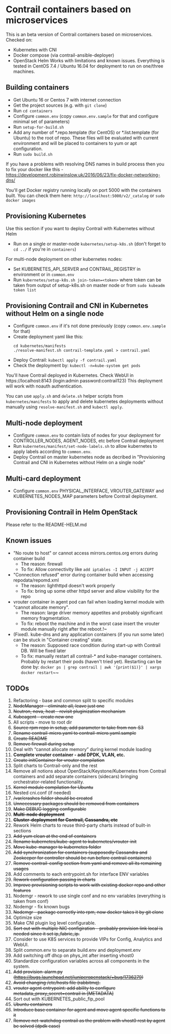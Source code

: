 # Contrail containers based on microservices

This is an beta version of Contrail containers based on microservices.
Checked on:
  - Kubernetes with CNI
  - Docker compose (via contrail-ansible-deployer)
  - OpenStack Helm
Works with limitations and known issues.
Everything is tested in CentOS 7.4 / Ubuntu 16.04 for deployment to run on one/three machines.

## Building containers

* Get Ubuntu 16 or Centos 7 with internet connection
* Get the project sources (e.g. with ```git clone```)
* Run ```cd containers```
* Configure ```common.env``` (copy ```common.env.sample``` for that and configure minimal set of parameters)
* Run ```setup-for-build.sh```
* Add any number of *.repo.template (for CentOS) or *.list.template (for Ubuntu) to the root of repo. These files will be evaluated with current environment and will be placed to containers to yum or apt configuration.
* Run ```sudo build.sh```

If you have a problems with resolving DNS names in build process then you to fix your docker like this - https://development.robinwinslow.uk/2016/06/23/fix-docker-networking-dns/

You'll get Docker registry running locally on port 5000 with the containers built.
You can check them here: ```http://localhost:5000/v2/_catalog``` or ```sudo docker images```

## Provisioning Kubernetes

Use this section if you want to deploy Contrail with Kubernetes without Helm

* Run on a single or master-node ```kubernetes/setup-k8s.sh``` (don't forget to ```cd ../``` if you're in ```containers```)

For multi-node deployment on other kubernetes nodes:

* Set KUBERNETES_API_SERVER and CONTRAIL_REGISTRY in environment or in ```common.env```
* Run ```kubernetes/setup-k8s.sh join-token=<token>``` where token can be taken from output of setup-k8s.sh on master node or from ```sudo kubeadm token list```

## Provisioning Contrail and CNI in Kubernetes without Helm on a single node

* Configure ```common.env``` if it's not done previously (copy ```common.env.sample``` for that)
* Create deployment yaml like this:
  ```
  cd kubernetes/manifests
  ./resolve-manifest.sh contrail-template.yaml > contrail.yaml
  ```
* Deploy Contrail:
  ```kubectl apply -f contrail.yaml```
* Check the deployment by:
  ```kubectl -n=kube-system get pods```

You'll have Contrail deployed in Kubernetes. Check WebUI in https://localhost:8143 (login:admin password:contrail123)
This deployment will work with noauth authentication.

You can use ```apply.sh``` and ```delete.sh``` helper scripts from ```kubernetes/manifests``` to apply and delete kubernetes deployments without manually using ```resolve-manifest.sh``` and ```kubectl apply```.

## Multi-node deployment

* Configure ```common.env``` to contain lists of nodes for your deployment for CONTROLLER_NODES, AGENT_NODES, etc before Contrail deployment
* Run ```kubernetes/manifest/set-node-labels.sh``` to allow kubernetes to apply labels according to ```common.env```.
* Deploy Contrail on master kubernetes node as decribed in "Provisioning Contrail and CNI in Kubernetes without Helm on a single node"

## Multi-card deployment

* Configure ```common.env``` PHYSICAL_INTERFACE, VROUTER_GATEWAY and KUBERNETES_NODES_MAP parameters before Contrail deployment.

## Provisioning Contrail in Helm OpenStack

Please refer to the README-HELM.md

## Known issues

* "No route to host" or cannot access mirrors.centos.org errors during container build
  - The reason: firewall
  - To fix: Allow connectivity like ```add iptables -I INPUT -j ACCEPT```
* "Connection refused" error during container build when accessing repodata/repomd.xml
  - The reason: lighthttpd doesn't work properly
  - To fix: bring up some other httpd server and allow visibility for the repo
* vrouter container in agent pod can fail when loading kernel module with "cannot allocate memory".
  - The reason: large driver memory appetites and probably significant memory fragmentation.
  - To fix: reboot the machine and in the worst case insert the vrouter module manually right after the reboot.!~
* (Fixed). kube-dns and any application containers (if you run some later) can be stuck in "Container creating" state.
  - The reason: Supposed race condition during start-up with Contrail DB. Will be fixed later
  - To fix: manually restart all contrail-* and kube-manager containers. Probably by restart their pods (haven't tried yet).    Restarting can be done by:
```docker ps | grep contrail | awk '{print($1)}' | xargs docker restart```~~

## TODOs

1. Refactoring - base and common split to specific modules
2. ~~NodeManager - eliminate all, leave just one~~
3. ~~Neutron, nova, heat - revisit pluginization mechanism~~
4. ~~Kubeagent - create new one~~
5. All scripts - move to root dir
6. ~~Source rpm repo in setup, add parameter to take from non-S3~~
7. ~~Rename contrail-micro.yaml to contrail-micro.yaml.sample~~
8. ~~Create README~~
9. ~~Remove firewall during setup~~
10. Deal with “cannot allocate memory” during kernel module loading
11. **Complete vrouter container - add DPDK, VLAN, etc.**
12. ~~Create initContainer for vrouter compilation~~
13. Split charts to Contrail-only and the rest
14. Remove all notions about OpenStack/Keystone/Kubernetes from Contrail containers and add separate containers (sidecars) bringing orchestrator-related functionality.
15. ~~Kernel module compilation for Ubuntu~~
16. Nested cni.conf (if needed)
17. ~~/var/crashes folder should be created~~
18. ~~Unnecessary packages should be removed from containers~~
19. ~~Make DEBUG logging configurable~~
20. ~~**Multi-node deployment**~~
21. ~~**Cluster-deployment for Contrail, Cassandra, etc**~~
22. Rework Helm charts to reuse third-party charts instead of built-in sections
23. ~~Add yum clean at the end of containers~~
24. ~~Rename kubernetes/kube-agent to kubernetes/vrouter-init~~
25. ~~Move kube-manager to kubernetes folder~~
26. ~~Add synchronization for containers (supposedly Cassandra and Zookeeper for controller should be run before contrail containers)~~
27. ~~Remove contrail-config section from yaml and remove all its remaining usages~~
28. Add comments to each entrypoint.sh for interface ENV variables
29. ~~Rework configuration passing in charts~~
30. ~~Improve provisioning scripts to work with existing docker repo and other features~~
31. Nodemgr - rework to use single conf and no env variables (everything is taken from conf)
32. Nodemgr - fix known bugs
33. ~~Nodemgr - package correctly into rpm, now docker takes it by git clone~~
34. Optimize size
35. Make CNI plugin log level configurable.
36. ~~Sort out with multiple NIC configiration - probably provision link local is needed since it set ip_fabric_ip.~~
37. Consider to use K8S services to provide VIPs for Config, Analytics and WebUI.
38. Split common.env to separate build.env and deployment.env
39. Add switching off dhcp on phys_int after inserting vhost0
40. Standardize configuration variables across all components in the system.
41. ~~Add provision-alarm.py (https://bugs.launchpad.net/juniperopenstack/+bug/1736279)~~
42. ~~Avoid changing /etc/hosts file (rabbitmq).~~
43. ~~vrouter agent entrypoint: add ability to configure metadata_proxy_secret=contrail in [METADATA]~~
44. Sort out with KUBERNETES_public_fip_pool
45. ~~Ubuntu containers~~
46. ~~Introduce base container for agent and move agent specific functions to it~~
47. ~~Remove net-watchdog contrail as the problem with vhost0 rest by agent be solved (dpdk case)~~
